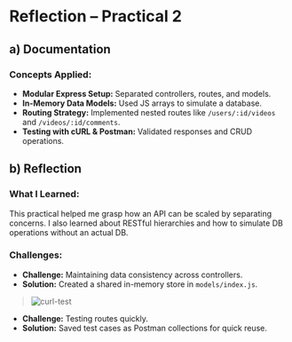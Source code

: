 # Reflection – Practical 2

## a) Documentation

### Concepts Applied:
- **Modular Express Setup:** Separated controllers, routes, and models.
- **In-Memory Data Models:** Used JS arrays to simulate a database.
- **Routing Strategy:** Implemented nested routes like `/users/:id/videos` and `/videos/:id/comments`.
- **Testing with cURL & Postman:** Validated responses and CRUD operations.

## b) Reflection

### What I Learned:
This practical helped me grasp how an API can be scaled by separating concerns. I also learned about RESTful hierarchies and how to simulate DB operations without an actual DB.

### Challenges:
- **Challenge:** Maintaining data consistency across controllers.
- **Solution:** Created a shared in-memory store in `models/index.js`.

> ![curl-test](screenshots/practical2-curl.png)

- **Challenge:** Testing routes quickly.
- **Solution:** Saved test cases as Postman collections for quick reuse.